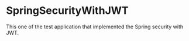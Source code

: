 # SpringSecurityWithJWT
This one of the test application that implemented the Spring security with JWT.

